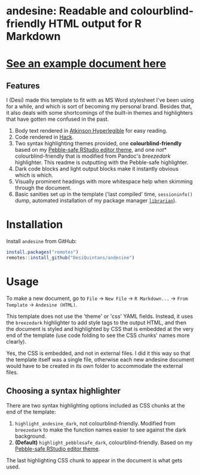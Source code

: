 # andesine: Readable and colourblind-friendly HTML output for R Markdown

# [See an example document here](https://rawcdn.githack.com/DesiQuintans/andesine/f168f30b0e4fd2126cad6b07f5557c195bbd3f26/example.html)

## Features

I (Desi) made this template to fit with as MS Word stylesheet I've been using for a while, and which is sort of becoming my personal brand. Besides that, it also deals with some shortcomings of the built-in themes and highlighters that have gotten me confused in the past.

1. Body text rendered in [Atkinson Hyperlegible](https://brailleinstitute.org/freefont) for easy reading.
2. Code rendered in [Hack](https://sourcefoundry.org/hack/).
3. Two syntax highlighting themes provided, one **colourblind-friendly** based on my [Pebble-safe RStudio editor theme](https://github.com/DesiQuintans/Pebble-safe/), and one *not** colourblind-friendly that is modified from Pandoc's *breezedark* highlighter. This readme is outputting with the Pebble-safe highlighter.
4. Dark code blocks and light output blocks make it instantly obvious which is which.
5. Visually prominent headings with more whitespace help when skimming through the document.
6. Basic sanities set up in the template ('last compiled' time, `sessioninfo()` dump, automated installation of my package manager [`librarian`](https://github.com/DesiQuintans/librarian)).


# Installation

Install `andesine` from GitHub:
 
```r
install.packages("remotes")
remotes::install_github("DesiQuintans/andesine")
```


# Usage

To make a new document, go to `File` → `New File` → `R Markdown...` → `From Template` → `Andesine (HTML)`.

This template does not use the 'theme' or 'css' YAML fields. Instead, it uses the `breezedark` highlighter to add style tags to the output HTML, and then the document is styled and highlighted by CSS that is embedded at the very end of the template (use code folding to see the CSS chunks' names more clearly).

Yes, the CSS is embedded, and not in external files. I did it this way so that the template itself was a single file, otherwise each new andesine document would have to be created in its own folder to accommodate the external files.


## Choosing a syntax highlighter

There are two syntax highlighting options included as CSS chunks at the end of the template:

1. `highlight_andesine_dark`, not colourblind-friendly. Modified from `breezedark` to make the function names easier to see against the dark background.
2. **(Default)** `highlight_pebblesafe_dark`, colourblind-friendly. Based on my [Pebble-safe RStudio editor theme](https://github.com/DesiQuintans/Pebble-safe/).

The last highlighting CSS chunk to appear in the document is what gets used.
